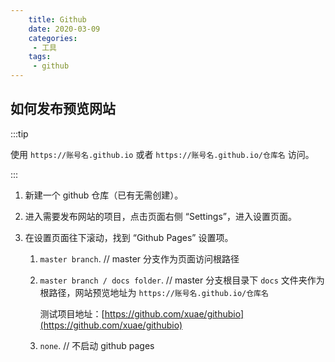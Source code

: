 ```yaml
---
    title: Github
    date: 2020-03-09
    categories:
     - 工具
    tags:
     - github
---
```


<Boxx/>

## 如何发布预览网站

:::tip

使用 `https://账号名.github.io` 或者 `https://账号名.github.io/仓库名` 访问。

:::

1. 新建一个 github 仓库（已有无需创建）。

1. 进入需要发布网站的项目，点击页面右侧 “Settings”，进入设置页面。

1. 在设置页面往下滚动，找到 “Github Pages” 设置项。

    1. `master branch`. // master 分支作为页面访问根路径
    
    1. `master branch / docs folder`. // master 分支根目录下 `docs` 文件夹作为根路径，网站预览地址为 `https://账号名.github.io/仓库名`

        测试项目地址：[https://github.com/xuae/githubio](https://github.com/xuae/githubio)

    1. `none`. // 不启动 github pages
